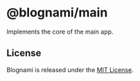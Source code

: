 
# @blognami/main

Implements the core of the main app.

## License

Blognami is released under the [MIT License](https://opensource.org/licenses/MIT).
